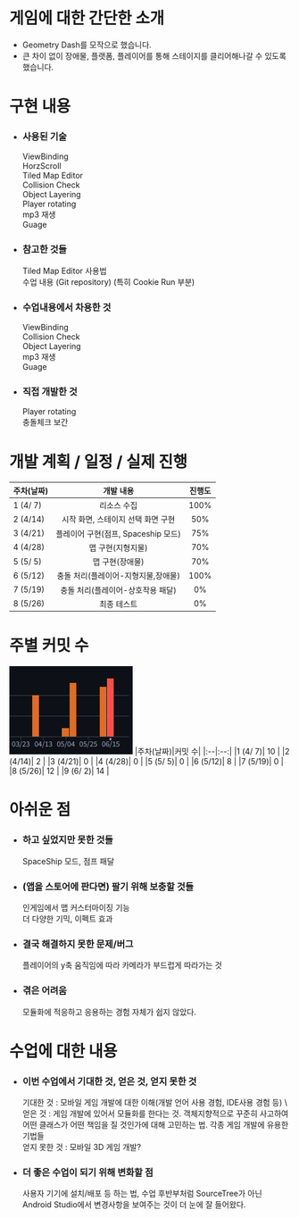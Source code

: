 # 게임에 대한 간단한 소개
- Geometry Dash를 모작으로 했습니다.
- 큰 차이 없이 장애물, 플랫폼, 플레이어를 통해 스테이지를 클리어해나갈 수 있도록 했습니다.

# 구현 내용
- ### 사용된 기술
    ViewBinding \
    HorzScroll \
    Tiled Map Editor \
    Collision Check \
    Object Layering \
    Player rotating \
    mp3 재생 \
    Guage 

- ### 참고한 것들
    Tiled Map Editor 사용법 \
    수업 내용 (Git repository) (특히 Cookie Run 부분)

- ### 수업내용에서 차용한 것
    ViewBinding \
    Collision Check \
    Object Layering \
    mp3 재생 \
    Guage 

- ### 직접 개발한 것
    Player rotating \
    충돌체크 보간
  
# 개발 계획 / 일정 / 실제 진행

|주차(날짜)|개발 내용|진행도|
|:--|:--:|:--:|
|1 (4/ 7)| 리소스 수집 | 100% |
|2 (4/14)| 시작 화면, 스테이지 선택 화면 구현 | 50% |
|3 (4/21)| 플레이어 구현(점프, Spaceship 모드) | 75% |
|4 (4/28)| 맵 구현(지형지물) | 70% |
|5 (5/ 5)| 맵 구현(장애물) | 70% |
|6 (5/12)| 충돌 처리(플레이어-지형지물,장애물) | 100% |
|7 (5/19)| 충돌 처리(플레이어-상호작용 패달) | 0% |
|8 (5/26)| 최종 테스트 | 0% |

# 주별 커밋 수
![커밋 수](https://github.com/808Jade/Geometry_Run/blob/master/readme_img/commits.png)
|주차(날짜)|커밋 수|
|:--|:--:|
|1 (4/ 7)| 10 |
|2 (4/14)| 2 |
|3 (4/21)| 0 |
|4 (4/28)| 0 |
|5 (5/ 5)| 0 |
|6 (5/12)| 8 |
|7 (5/19)| 0 |
|8 (5/26)| 12 |
|9 (6/ 2)| 14 |

# 아쉬운 점
- ### 하고 싶었지만 못한 것들
    SpaceShip 모드, 점프 패달
- ### (앱을 스토어에 판다면) 팔기 위해 보충할 것들
    인게임에서 맵 커스터마이징 기능 \
    더 다양한 기믹, 이펙트 효과
- ### 결국 해결하지 못한 문제/버그
    플레이어의 y축 움직임에 따라 카메라가 부드럽게 따라가는 것
- ### 겪은 어려움
    모듈화에 적응하고 응용하는 경험 자체가 쉽지 않았다.

# 수업에 대한 내용
- ### 이번 수업에서 기대한 것, 얻은 것, 얻지 못한 것
  기대한 것 : 모바일 게임 개발에 대한 이해(개발 언어 사용 경험, IDE사용 경험 등) \ 
  얻은 것 : 게임 개발에 있어서 모듈화를 한다는 것. 객체지향적으로 꾸준히 사고하여 어떤 클래스가 어떤 책임을 질 것인가에 대해 고민하는 법. 각종 게임 개발에 유용한 기법들 \
  얻지 못한 것 : 모바일 3D 게임 개발?
- ### 더 좋은 수업이 되기 위해 변화할 점
  사용자 기기에 설치/배포 등 하는 법, 수업 후반부처럼 SourceTree가 아닌 Android Studio에서 변경사항을 보여주는 것이 더 눈에 잘 들어왔다.
  








